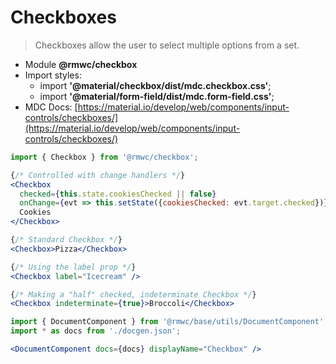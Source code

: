 # Checkboxes

> Checkboxes allow the user to select multiple options from a set.

- Module **@rmwc/checkbox**
- Import styles:
  - import **'@material/checkbox/dist/mdc.checkbox.css'**;
  - import **'@material/form-field/dist/mdc.form-field.css'**;
- MDC Docs: [https://material.io/develop/web/components/input-controls/checkboxes/](https://material.io/develop/web/components/input-controls/checkboxes/)

```jsx render
import { Checkbox } from '@rmwc/checkbox';

{/* Controlled with change handlers */}
<Checkbox
  checked={this.state.cookiesChecked || false}
  onChange={evt => this.setState({cookiesChecked: evt.target.checked})}>
  Cookies
</Checkbox>

{/* Standard Checkbox */}
<Checkbox>Pizza</Checkbox>

{/* Using the label prop */}
<Checkbox label="Icecream" />

{/* Making a "half" checked, indeterminate Checkbox */}
<Checkbox indeterminate={true}>Broccoli</Checkbox>
```

```jsx renderOnly
import { DocumentComponent } from '@rmwc/base/utils/DocumentComponent';
import * as docs from './docgen.json';

<DocumentComponent docs={docs} displayName="Checkbox" />
```
